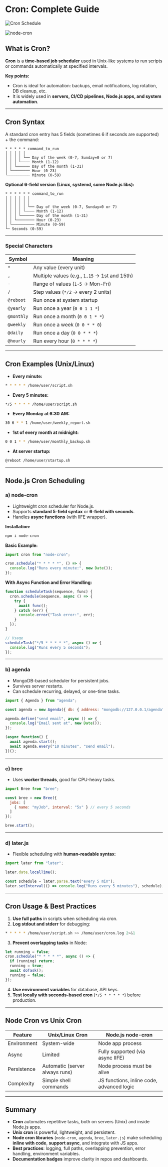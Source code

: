 

# **Cron: Complete Guide**

![Cron Schedule](https://img.shields.io/badge/schedule%20%2A%20%2A%20%2A%20%2A%20%2A-black?logo=linux&logoColor=black&color=FCC624)

![node-cron](https://img.shields.io/badge/node%20cron-black?logo=node.js&logoColor=black&color=5fa04e)



## **What is Cron?**

**Cron** is a **time-based job scheduler** used in Unix-like systems to run scripts or commands automatically at specified intervals.

**Key points:**

* Cron is ideal for automation: backups, email notifications, log rotation, DB cleanup, etc.
* It is widely used in **servers, CI/CD pipelines, Node.js apps, and system automation**.

---

## **Cron Syntax**

A standard cron entry has 5 fields (sometimes 6 if seconds are supported) + the command:

```
* * * * * command_to_run
│ │ │ │ │
│ │ │ │ └── Day of the week (0-7, Sunday=0 or 7)
│ │ │ └──── Month (1-12)
│ │ └────── Day of the month (1-31)
│ └──────── Hour (0-23)
└────────── Minute (0-59)
```

**Optional 6-field version (Linux, systemd, some Node.js libs):**

```
* * * * * * command_to_run
│ │ │ │ │ │
│ │ │ │ │ │
│ │ │ │ │ └── Day of the week (0-7, Sunday=0 or 7)
│ │ │ │ └──── Month (1-12)
│ │ │ └────── Day of the month (1-31)
│ │ └──────── Hour (0-23)
│ └────────── Minute (0-59)
└─ Seconds (0-59)
```

---

### **Special Characters**

| Symbol     | Meaning                                       |
| ---------- | --------------------------------------------- |
| `*`        | Any value (every unit)                        |
| `,`        | Multiple values (e.g., `1,15` → 1st and 15th) |
| `-`        | Range of values (`1-5` → Mon-Fri)             |
| `/`        | Step values (`*/2` → every 2 units)           |
| `@reboot`  | Run once at system startup                    |
| `@yearly`  | Run once a year (`0 0 1 1 *`)                 |
| `@monthly` | Run once a month (`0 0 1 * *`)                |
| `@weekly`  | Run once a week (`0 0 * * 0`)                 |
| `@daily`   | Run once a day (`0 0 * * *`)                  |
| `@hourly`  | Run every hour (`0 * * * *`)                  |

---

## **Cron Examples (Unix/Linux)**

* **Every minute:**

```bash
* * * * * /home/user/script.sh
```

* **Every 5 minutes:**

```bash
*/5 * * * * /home/user/script.sh
```

* **Every Monday at 6:30 AM:**

```bash
30 6 * * 1 /home/user/weekly_report.sh
```

* **1st of every month at midnight:**

```bash
0 0 1 * * /home/user/monthly_backup.sh
```

* **At server startup:**

```bash
@reboot /home/user/startup.sh
```

---

## **Node.js Cron Scheduling**

### **a) node-cron**

* Lightweight cron scheduler for Node.js.
* Supports **standard 5-field syntax** or **6-field with seconds**.
* Handles **async functions** (with IIFE wrapper).

**Installation:**

```bash
npm i node-cron
```

**Basic Example:**

```js
import cron from "node-cron";

cron.schedule("* * * * *", () => {
  console.log("Runs every minute:", new Date());
});
```

**With Async Function and Error Handling:**

```js
function scheduleTask(sequence, func) {
  cron.schedule(sequence, async () => {
    try {
      await func();
    } catch (err) {
      console.error("Task error:", err);
    }
  });
}

// Usage
scheduleTask("*/5 * * * * *", async () => {
  console.log("Runs every 5 seconds");
});
```

---

### **b) agenda**

* MongoDB-based scheduler for persistent jobs.
* Survives server restarts.
* Can schedule recurring, delayed, or one-time tasks.

```js
import { Agenda } from "agenda";

const agenda = new Agenda({ db: { address: "mongodb://127.0.0.1/agenda" } });

agenda.define("send email", async () => {
  console.log("Email sent at", new Date());
});

(async function() {
  await agenda.start();
  await agenda.every("10 minutes", "send email");
})();
```

---

### **c) bree**

* Uses **worker threads**, good for CPU-heavy tasks.

```js
import Bree from "bree";

const bree = new Bree({
  jobs: [
    { name: "myJob", interval: "5s" } // every 5 seconds
  ]
});

bree.start();
```

---

### **d) later.js**

* Flexible scheduling with **human-readable syntax**:

```js
import later from "later";

later.date.localTime();

const schedule = later.parse.text("every 5 min");
later.setInterval(() => console.log("Runs every 5 minutes"), schedule);
```

---

## **Cron Usage & Best Practices**

1. **Use full paths** in scripts when scheduling via cron.
2. **Log stdout and stderr** for debugging:

```bash
* * * * * /home/user/script.sh >> /home/user/cron.log 2>&1
```

3. **Prevent overlapping tasks** in Node:

```js
let running = false;
cron.schedule("* * * * *", async () => {
  if (running) return;
  running = true;
  await doTask();
  running = false;
});
```

4. **Use environment variables** for database, API keys.
5. **Test locally with seconds-based cron** (`*/5 * * * * *`) before production.

---

## **Node Cron vs Unix Cron**

| Feature     | Unix/Linux Cron                | Node.js node-cron                         |
| ----------- | ------------------------------ | ----------------------------------------- |
| Environment | System-wide                    | Node app process                          |
| Async       | Limited                        | Fully supported (via async IIFE)          |
| Persistence | Automatic (server always runs) | Node process must be alive                |
| Complexity  | Simple shell commands          | JS functions, inline code, advanced logic |


---

## **Summary**

* **Cron** automates repetitive tasks, both on servers (Unix) and inside Node.js apps.
* **Unix cron** is powerful, lightweight, and persistent.
* **Node cron libraries** (`node-cron`, `agenda`, `bree`, `later.js`) make scheduling **inline with code**, **support async**, and integrate with JS apps.
* **Best practices**: logging, full paths, overlapping prevention, error handling, environment variables.
* **Documentation badges** improve clarity in repos and dashboards.

